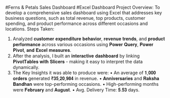 #Ferns & Petals Sales Dashboard
#Excel Dashboard
Project Overview: To develop a comprehensive sales dashboard using Excel that addresses key business questions, such as total revenue, top products, 
                  customer spending, and product performance across different occasions and locations.
Steps Taken:
1) Analyzed 𝐜𝐮𝐬𝐭𝐨𝐦𝐞𝐫 𝐞𝐱𝐩𝐞𝐧𝐝𝐢𝐭𝐮𝐫𝐞 𝐛𝐞𝐡𝐚𝐯𝐢𝐨𝐫, 𝐫𝐞𝐯𝐞𝐧𝐮𝐞 𝐭𝐫𝐞𝐧𝐝𝐬, and 𝐩𝐫𝐨𝐝𝐮𝐜𝐭 𝐩𝐞𝐫𝐟𝐨𝐫𝐦𝐚𝐧𝐜𝐞 across various occasions using 𝐏𝐨𝐰𝐞𝐫 𝐐𝐮𝐞𝐫𝐲, 𝐏𝐨𝐰𝐞𝐫 𝐏𝐢𝐯𝐨𝐭, 𝐚𝐧𝐝 𝐄𝐱𝐜𝐞𝐥 𝐦𝐞𝐚𝐬𝐮𝐫𝐞𝐬.
2) After the analysis, I built an 𝐢𝐧𝐭𝐞𝐫𝐚𝐜𝐭𝐢𝐯𝐞 𝐝𝐚𝐬𝐡𝐛𝐨𝐚𝐫𝐝 by linking 𝐏𝐢𝐯𝐨𝐭𝐓𝐚𝐛𝐥𝐞𝐬 𝐰𝐢𝐭𝐡 𝐒𝐥𝐢𝐜𝐞𝐫𝐬 - making it easy to interpret the data dynamically.
3) The Key Insights it was able to produce were: 
    • An average of 𝟏,𝟎𝟎𝟎 𝐨𝐫𝐝𝐞𝐫𝐬 generated ₹𝟑𝟓,𝟐𝟎,𝟗𝟖𝟒 in revenue.
    • 𝐀𝐧𝐧𝐢𝐯𝐞𝐫𝐬𝐚𝐫𝐢𝐞𝐬 and 𝐑𝐚𝐤𝐬𝐡𝐚 𝐁𝐚𝐧𝐝𝐡𝐚𝐧 were top-performing occasions.
    • High-performing months were 𝐅𝐞𝐛𝐫𝐮𝐚𝐫𝐲 and 𝐀𝐮𝐠𝐮𝐬𝐭.
    • Avg. Delivery Time: 𝟓.𝟓𝟑 days.
   

